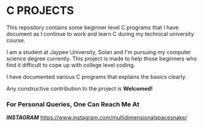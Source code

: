# C PROJECTS

This repository contains some beginner level C programs that I have document as I continue to work and learn C during my technical university course.

I am a student at Jaypee University, Solan and I'm pursuing my computer science degree currently. This project is made to help those beginners who find it difficult to cope up with college level coding.

I have documented various C programs that explains the basics clearly.

Any constructive contribution to the project is __Welcomed!__

### For Personal Queries, One Can Reach Me At

__*INSTAGRAM*__
https://www.instagram.com/multidimensionalspacesnake/
